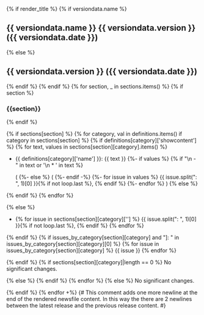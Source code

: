 {% if render_title %}
{% if versiondata.name %}
## {{ versiondata.name }} {{ versiondata.version }} ({{ versiondata.date }})
{% else %}
## {{ versiondata.version }} ({{ versiondata.date }})
{% endif %}
{% endif %}
{% for section, _ in sections.items() %}
{% if section %}

### {{section}}
{% endif %}

{% if sections[section] %}
{% for category, val in definitions.items() if category in sections[section] %}
{% if definitions[category]['showcontent'] %}
{% for text, values in sections[section][category].items() %}
- {{ definitions[category]['name'] }}: {{ text }}
{%- if values %}
{% if "\n  - " in text or '\n  * ' in text %}


  (
{%- else %}
 (
{%- endif -%}
{%- for issue in values %}
{{ issue.split(": ", 1)[0] }}{% if not loop.last %}, {% endif %}
{%- endfor %}
)
{% else %}

{% endif %}
{% endfor %}

{% else %}
- {% for issue in sections[section][category][''] %}
{{ issue.split(": ", 1)[0] }}{% if not loop.last %}, {% endif %}
{% endfor %}


{% endif %}
{% if issues_by_category[section][category] and "]: " in issues_by_category[section][category][0] %}
{% for issue in issues_by_category[section][category] %}
{{ issue }}
{% endfor %}

{% endif %}
{% if sections[section][category]|length == 0 %}
No significant changes.

{% else %}
{% endif %}
{% endfor %}
{% else %}
No significant changes.

{% endif %}
{% endfor +%}
{#
This comment adds one more newline at the end of the rendered newsfile content.
In this way the there are 2 newlines between the latest release and the previous release content.
#}
